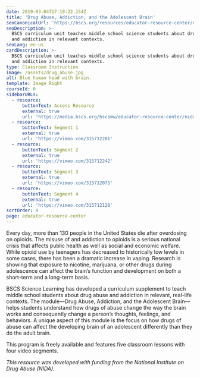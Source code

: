 ```yaml
---
date: 2019-03-04T17:19:22.154Z
title: 'Drug Abuse, Addiction, and the Adolescent Brain'
seoCanonicalUrl: 'https://bscs.org/resources/educator-resource-center/drug-abuse'
seoDescription: >-
  BSCS curriculum unit teaches middle school science students about drug abuse
  and addiction in relevant contexts.
seoLang: en-us
cardDescription: >-
  BSCS curriculum unit teaches middle school science students about drug abuse
  and addiction in relevant contexts.
type: Classroom Instruction
image: /assets/drug_abuse.jpg
alt: Blue human head with brain.
template: Image Right
courseId: 0
sidebarURLs:
  - resource:
      buttonText: Access Resource
      external: true
      url: 'https://media.bscs.org/bscsmw/educator-resource-center/nida--full.pdf'
  - resource:
      buttonText: Segment 1
      external: true
      url: 'https://vimeo.com/315712201'
  - resource:
      buttonText: Segment 2
      external: true
      url: 'https://vimeo.com/315712242'
  - resource:
      buttonText: Segment 3
      external: true
      url: 'https://vimeo.com/315712075'
  - resource:
      buttonText: Segment 4
      external: true
      url: 'https://vimeo.com/315712128'
sortOrder: 9
page: educator-resource-center
---
```

Every day, more than 130 people in the United States die after overdosing on opioids. The misuse of and addiction to opioids is a serious national crisis that affects public health as well as social and economic welfare. While opioid use by teenagers has decreased to historically low levels in some cases, there has been a dramatic increase in vaping. Research is showing that exposure to nicotine, marijuana, or other drugs during adolescence can affect the brain’s function and development on both a short-term and a long-term basis.

BSCS Science Learning has developed a curriculum supplement to teach middle school students about drug abuse and addiction in relevant, real-life contexts. The module—Drug Abuse, Addiction, and the Adolescent Brain—helps students understand how drugs of abuse change the way the brain works and consequently change a person’s thoughts, feelings, and behaviors. A unique aspect of this module is the focus on how drugs of abuse can affect the developing brain of an adolescent differently than they do the adult brain.

This program is freely available and features five classroom lessons with four video segments.

<!-- Four of the lessons are centered around a short video. View the segments below: -->

<!-- * <a href="https://vimeo.com/315712201" target="_blank" rel="noopener noreferrer">Segment 1&nbsp;<sup><i style="font-size: .65rem;" class="fas fa-external-link-alt"></i></sup></a>
* <a href="https://vimeo.com/315712242" target="_blank" rel="noopener noreferrer">Segment 2&nbsp;<sup><i style="font-size: .65rem;" class="fas fa-external-link-alt"></i></sup></a>
* <a href="https://vimeo.com/315712075" target="_blank" rel="noopener noreferrer">Segment 3&nbsp;<sup><i style="font-size: .65rem;" class="fas fa-external-link-alt"></i></sup></a>
* <a href="https://vimeo.com/315712128" target="_blank" rel="noopener noreferrer">Segment 4&nbsp;<sup><i style="font-size: .65rem;" class="fas fa-external-link-alt"></i></sup></a> -->

_This resource was developed with funding from the National Institute on Drug Abuse (NIDA)._

